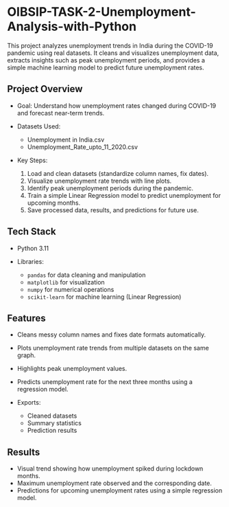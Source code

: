 # OIBSIP-TASK-2-Unemployment-Analysis-with-Python

This project analyzes unemployment trends in India during the COVID-19 pandemic using real datasets. It cleans and visualizes unemployment data, extracts insights such as peak unemployment periods, and provides a simple machine learning model to predict future unemployment rates.


## Project Overview

* Goal: Understand how unemployment rates changed during COVID-19 and forecast near-term trends.
* Datasets Used:

  * Unemployment in India.csv
  * Unemployment\_Rate\_upto\_11\_2020.csv
* Key Steps:

  1. Load and clean datasets (standardize column names, fix dates).
  2. Visualize unemployment rate trends with line plots.
  3. Identify peak unemployment periods during the pandemic.
  4. Train a simple Linear Regression model to predict unemployment for upcoming months.
  5. Save processed data, results, and predictions for future use.

## Tech Stack

* Python 3.11
* Libraries:

  * `pandas` for data cleaning and manipulation
  * `matplotlib` for visualization
  * `numpy` for numerical operations
  * `scikit-learn` for machine learning (Linear Regression)

## Features

* Cleans messy column names and fixes date formats automatically.
* Plots unemployment rate trends from multiple datasets on the same graph.
* Highlights peak unemployment values.
* Predicts unemployment rate for the next three months using a regression model.
* Exports:

  * Cleaned datasets
  * Summary statistics
  * Prediction results
    
## Results

* Visual trend showing how unemployment spiked during lockdown months.
* Maximum unemployment rate observed and the corresponding date.
* Predictions for upcoming unemployment rates using a simple regression model.
